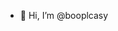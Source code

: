- 👋 Hi, I’m @booplcasy


<!---
booplcasy/booplcasy is a ✨ special ✨ repository because its `README.md` (this file) appears on your GitHub profile.
You can click the Preview link to take a look at your changes.
--->
